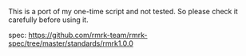This is a port of my one-time script and not tested. So please check it carefully before using it.

spec: https://github.com/rmrk-team/rmrk-spec/tree/master/standards/rmrk1.0.0
